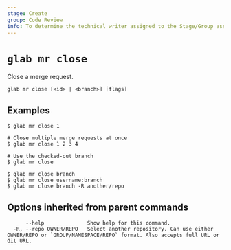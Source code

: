 ```yaml
---
stage: Create
group: Code Review
info: To determine the technical writer assigned to the Stage/Group associated with this page, see https://about.gitlab.com/handbook/product/ux/technical-writing/#assignments
---
```


<!--
This documentation is auto generated by a script.
Please do not edit this file directly. Run `make gen-docs` instead.
-->

# `glab mr close`

Close a merge request.

```plaintext
glab mr close [<id> | <branch>] [flags]
```

## Examples

```console
$ glab mr close 1

# Close multiple merge requests at once
$ glab mr close 1 2 3 4

# Use the checked-out branch
$ glab mr close

$ glab mr close branch
$ glab mr close username:branch
$ glab mr close branch -R another/repo

```

## Options inherited from parent commands

```plaintext
      --help              Show help for this command.
  -R, --repo OWNER/REPO   Select another repository. Can use either OWNER/REPO or `GROUP/NAMESPACE/REPO` format. Also accepts full URL or Git URL.
```
